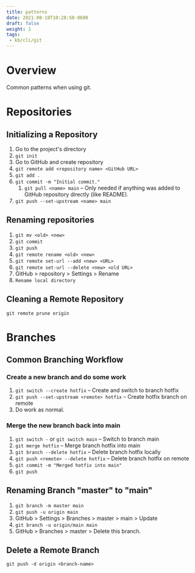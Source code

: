 ```yaml
---
title: patterns
date: 2021-08-18T10:28:58-0600
draft: false
weight: 1
tags:
 - kb/cli/git
---
```


# Overview
Common patterns when using git.

# Repositories
## Initializing a Repository
1.  Go to the project's directory
2.  `git init`
3.  Go to GitHub and create repository
4.  `git remote add <repository name> <GitHub URL>`
5.  `git add .`
6.  `git commit -m "Initial commit."`
    1.  `git pull <name> main` – Only needed if anything was added to GitHub repository directly (like README).
7.  `git push --set-upstream <name> main`

## Renaming repositories
1.  `git mv <old> <new>`
2.  `git commit`
3.  `git push`
4.  `git remote rename <old> <new>`
5.  `git remote set-url --add <new> <URL>`
6.  `git remote set-url --delete <new> <old URL>`
7.  GitHub > <old> repository > Settings > Rename
8.  `Rename local directory`

## Cleaning a Remote Repository
`git remote prune origin`

# Branches
## Common Branching Workflow
### Create a new branch and do some work
1.  `git switch --create hotfix` – Create and switch to branch hotfix
2.  `git push --set-upstream <remote> hotfix` – Create hotfix branch on remote
3.  Do work as normal.

### Merge the new branch back into main
1.  `git switch -` or `git switch main` – Switch to branch main
2.  `git merge hotfix` – Merge branch hotfix into main
3.  `git branch --delete hotfix` – Delete branch hotfix locally
4.  `git push <remote> --delete hotfix` – Delete branch hotfix on remote
5.  `git commit -m "Merged hotfix into main"`
6.  `git push`

## Renaming Branch "master" to "main"
1.  `git branch -m master main`
2.  `git push -u origin main`
3.  GitHub > Settings > Branches > master > main > Update
4.  `git branch -u origin/main main`
5.  GitHub > Branches > master > Delete this branch.

## Delete a Remote Branch
`git push -d origin <branch-name>`